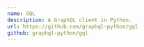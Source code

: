 ```yaml
---
name: GQL
description: A GraphQL client in Python.
url: https://github.com/graphql-python/gql
github: graphql-python/gql
---
```

